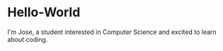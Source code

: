# Hello-World

I'm Jose, a student interested in Computer Science and excited to learn about coding.

